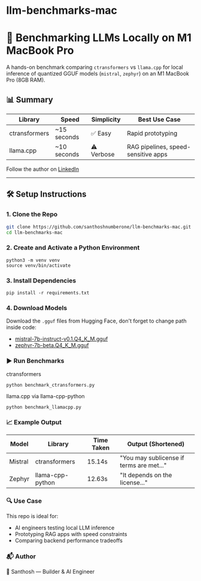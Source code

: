 
# llm-benchmarks-mac

# 🧪 Benchmarking LLMs Locally on M1 MacBook Pro

A hands-on benchmark comparing `ctransformers` vs `llama.cpp` for local inference of quantized GGUF models (`mistral`, `zephyr`) on an M1 MacBook Pro (8GB RAM).

## 📊 Summary

| Library         | Speed        | Simplicity | Best Use Case                      |
|----------------|--------------|------------|------------------------------------|
| ctransformers   | ~15 seconds  | ✅ Easy     | Rapid prototyping                  |
| llama.cpp       | ~10 seconds  | ⚠️ Verbose  | RAG pipelines, speed-sensitive apps|

Follow the author on [LinkedIn](https://www.linkedin.com/in/santhosh-electraanu/)  

---

## 🛠 Setup Instructions

### 1. Clone the Repo

```bash
git clone https://github.com/santhoshnumberone/llm-benchmarks-mac.git
cd llm-benchmarks-mac
```
### 2. Create and Activate a Python Environment

```
python3 -m venv venv
source venv/bin/activate
```

### 3. Install Dependencies
`pip install -r requirements.txt`

### 4. Download Models

Download the `.gguf` files from Hugging Face, don't forget to change path inside code:

- [mistral-7b-instruct-v0.1.Q4_K_M.gguf](https://huggingface.co/TheBloke/Mistral-7B-Instruct-v0.1-GGUF)
- [zephyr-7b-beta.Q4_K_M.gguf](https://huggingface.co/TheBloke/zephyr-7B-beta-GGUF)

### ▶️ Run Benchmarks
ctransformers

`python benchmark_ctransformers.py`

llama.cpp via llama-cpp-python

`python benchmark_llamacpp.py`

### 📈 Example Output


| Model	| Library |	Time Taken |Output (Shortened)|
| ----- | ----- | ----- | ----- |
| Mistral |	ctransformers |	15.14s |"You may sublicense if terms are met..." |
| Zephyr |	llama-cpp-python |	12.63s |"It depends on the license..." |

### 🔍 Use Case
This repo is ideal for:
 - AI engineers testing local LLM inference
 - Prototyping RAG apps with speed constraints
 - Comparing backend performance tradeoffs

### 📬 Author
👤 Santhosh — Builder & AI Engineer

